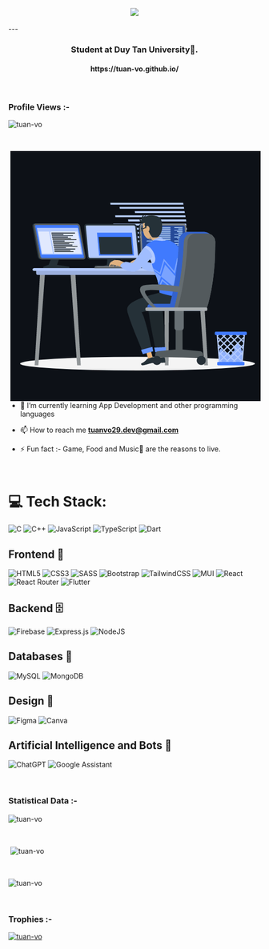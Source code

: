 
<p align="center">
  <img src="https://readme-typing-svg.demolab.com/?font=Fira+Code&weight=600&size=32&pause=1000&center=true&width=435&height=60&lines=Hi+there+%F0%9F%91%8B;I%27m+Tuan+Vo!+%E2%9C%8C%EF%B8%8F"></a>
</p>
---
<h3 align="center">Student at Duy Tan University🌟.</h3>
<h4 align="center">https://tuan-vo.github.io/</h4>
<br>

<p align="right"> <h3>Profile Views :-</h3> <img src="https://komarev.com/ghpvc/?username=tuan-vo&label=Profile%20views&color=0e75b6&style=flat"
    alt="tuan-vo" /> 
  </p>

<br>

<p><img align="right" src="/assets/images/animation_500_kxa883sd.gif" alt="tuan-vo" /></p>

<br>

- 🌱 I’m currently learning App Development and other programming languages

- 📫 How to reach me **tuanvo29.dev@gmail.com**

- ⚡ Fun fact :- Game, Food and Music🎵 are the reasons to live.

<br>

# 💻 Tech Stack:

![C](https://img.shields.io/badge/c-%2300599C.svg?style=for-the-badge&logo=c&logoColor=white) ![C++](https://img.shields.io/badge/c++-%2300599C.svg?style=for-the-badge&logo=c%2B%2B&logoColor=white) ![JavaScript](https://img.shields.io/badge/javascript-%23323330.svg?style=for-the-badge&logo=javascript&logoColor=%23F7DF1E) ![TypeScript](https://img.shields.io/badge/typescript-%23007ACC.svg?style=for-the-badge&logo=typescript&logoColor=white) ![Dart](https://img.shields.io/badge/dart-%230175C2.svg?style=for-the-badge&logo=dart&logoColor=white)

## Frontend 📱

![HTML5](https://img.shields.io/badge/html5-%23E34F26.svg?style=for-the-badge&logo=html5&logoColor=white) ![CSS3](https://img.shields.io/badge/css3-%231572B6.svg?style=for-the-badge&logo=css3&logoColor=white) ![SASS](https://img.shields.io/badge/SASS-hotpink.svg?style=for-the-badge&logo=SASS&logoColor=white) ![Bootstrap](https://img.shields.io/badge/bootstrap-%23563D7C.svg?style=for-the-badge&logo=bootstrap&logoColor=white) ![TailwindCSS](https://img.shields.io/badge/tailwindcss-%2338B2AC.svg?style=for-the-badge&logo=tailwind-css&logoColor=white) ![MUI](https://img.shields.io/badge/MUI-%230081CB.svg?style=for-the-badge&logo=mui&logoColor=white) ![React](https://img.shields.io/badge/react-%2320232a.svg?style=for-the-badge&logo=react&logoColor=%2361DAFB) ![React Router](https://img.shields.io/badge/React_Router-CA4245?style=for-the-badge&logo=react-router&logoColor=white) ![Flutter](https://img.shields.io/badge/Flutter-%2302569B.svg?style=for-the-badge&logo=Flutter&logoColor=white)

## Backend 🗄️

![Firebase](https://img.shields.io/badge/firebase-%23039BE5.svg?style=for-the-badge&logo=firebase) ![Express.js](https://img.shields.io/badge/express.js-%23404d59.svg?style=for-the-badge&logo=express&logoColor=%2361DAFB) ![NodeJS](https://img.shields.io/badge/node.js-6DA55F?style=for-the-badge&logo=node.js&logoColor=white)

## Databases 📂

![MySQL](https://img.shields.io/badge/mysql-%2300f.svg?style=for-the-badge&logo=mysql&logoColor=white) ![MongoDB](https://img.shields.io/badge/MongoDB-%234ea94b.svg?style=for-the-badge&logo=mongodb&logoColor=white)

## Design 🎨

![Figma](https://img.shields.io/badge/figma-%23F24E1E.svg?style=for-the-badge&logo=figma&logoColor=white) ![Canva](https://img.shields.io/badge/Canva-%2300C4CC.svg?style=for-the-badge&logo=Canva&logoColor=white)

## Artificial Intelligence and Bots 🤖

![ChatGPT](https://img.shields.io/badge/chatGPT-74aa9c?style=for-the-badge&logo=openai&logoColor=white) ![Google Assistant](https://img.shields.io/badge/google%20assistant-4285F4?style=for-the-badge&logo=google%20assistant&logoColor=white)

<!-- ## Machine Learning
![NumPy](https://img.shields.io/badge/numpy-%23013243.svg?style=for-the-badge&logo=numpy&logoColor=white) ![Pandas](https://img.shields.io/badge/pandas-%23150458.svg?style=for-the-badge&logo=pandas&logoColor=white) ![scikit-learn](https://img.shields.io/badge/scikit--learn-%23F7931E.svg?style=for-the-badge&logo=scikit-learn&logoColor=white) ![TensorFlow](https://img.shields.io/badge/TensorFlow-%23FF6F00.svg?style=for-the-badge&logo=TensorFlow&logoColor=white) -->

<br>

<h3>Statistical Data :-</h3>
<p><img align="center"
    src="https://github-readme-stats.vercel.app/api/top-langs?username=tuan-vo&show_icons=true&locale=en&bg_color=0d1117&text_color=ffffff&layout=compact"
    alt="tuan-vo" 
    bg_color=#808080/></p>

<br>

<p>&nbsp;<img align="center" src="https://github-readme-stats.vercel.app/api?username=tuan-vo&show_icons=true&locale=en&bg_color=0d1117&text_color=ffffff&repo=convoychat"
    alt="tuan-vo" /></p>

<br>

<p><img align="center" src="https://github-readme-streak-stats.herokuapp.com/?user=tuan-vo&theme=dark&background=0d1117&date_format=M%20j%5B%2C%20Y%5D" alt="tuan-vo" /></p>

<br>
<h3>Trophies :-</h3>
<p align="left"> <a href="https://github.com/ryo-ma/github-profile-trophy"><img
      src="https://github-profile-trophy.vercel.app/?username=tuan-vo&bg_color=0d1117&text_color=ffffff" alt="tuan-vo" /></a> </p>
      
<p align="left"> <a href="https://twitter.com/" target="blank"><img
      src="https://img.shields.io/twitter/follow/?logo=twitter&style=for-the-badge" alt="" /></a> </p>
